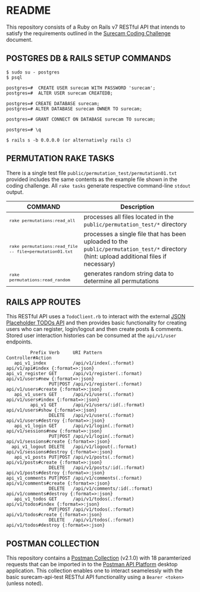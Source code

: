 # README

This repository consists of a Ruby on Rails v7 RESTful API that intends to satisfy the requirements outlined in the [Surecam Coding Challenge](https://github.com/surecam-01/surecam-api-test/blob/main/public/default/SureCam-Coding-test.pdf) document.

## POSTGRES DB & RAILS SETUP COMMANDS
```
$ sudo su - postgres
$ psql

postgres=#  CREATE USER surecam WITH PASSWORD 'surecam';
postgres=#  ALTER USER surecam CREATEDB;

postgres=# CREATE DATABASE surecam;
postgres=# ALTER DATABASE surecam OWNER TO surecam;

postgres=# GRANT CONNECT ON DATABASE surecam TO surecam;

postgres=# \q

$ rails s -b 0.0.0.0 (or alternatively rails c)
```

## PERMUTATION RAKE TASKS

There is a single test file `public/permutation_test/permutation01.txt` provided includes the same contents as the example file shown in the coding challenge. All `rake tasks` generate respective command-line `stdout` output.

| COMMAND  | Description |
| ------------- | ------------- |
|<sub>`rake permutations:read_all`</sub>| processes all files located in the `public/permutation_test/*` directory |
|<sub>`rake permutations:read_file -- file=permutation01.txt`</sub>| processes a single file that has been uploaded to the `public/permutation_test/*` directory (hint: upload additional files if necessary) |
|<sub>`rake permutations:read_random`</sub>| generates random string data to determine all permutations|

## RAILS APP ROUTES

This RESTful API uses a `TodoClient.rb` to interact with the external [JSON Placeholder TODOs API](https://jsonplaceholder.typicode.com/todos) and then provides basic functionality for creating users who can register, login/logout and then create posts & comments. Stored user interaction histories can be consumed at the `api/v1/user` endpoints.

```
         Prefix Verb     URI Pattern                    Controller#Action
   api_v1_index          /api/v1/index(.:format)        api/v1/api#index {:format=>:json}
api_v1_register GET      /api/v1/register(.:format)     api/v1/users#new {:format=>:json}
                PUT|POST /api/v1/register(.:format)     api/v1/users#create {:format=>:json}
   api_v1_users GET      /api/v1/users(.:format)        api/v1/users#index {:format=>:json}
         api_v1 GET      /api/v1/users/:id(.:format)    api/v1/users#show {:format=>:json}
                DELETE   /api/v1/users(.:format)        api/v1/users#destroy {:format=>:json}
   api_v1_login GET      /api/v1/login(.:format)        api/v1/sessions#new {:format=>:json}
                PUT|POST /api/v1/login(.:format)        api/v1/sessions#create {:format=>:json}
  api_v1_logout DELETE   /api/v1/logout(.:format)       api/v1/sessions#destroy {:format=>:json}
   api_v1_posts PUT|POST /api/v1/posts(.:format)        api/v1/posts#create {:format=>:json}
                DELETE   /api/v1/posts/:id(.:format)    api/v1/posts#destroy {:format=>:json}
api_v1_comments PUT|POST /api/v1/comments(.:format)     api/v1/comments#create {:format=>:json}
                DELETE   /api/v1/comments/:id(.:format) api/v1/comments#destroy {:format=>:json}
   api_v1_todos GET      /api/v1/todos(.:format)        api/v1/todos#index {:format=>:json}
                PUT|POST /api/v1/todos(.:format)        api/v1/todos#create {:format=>:json}
                DELETE   /api/v1/todos(.:format)        api/v1/todos#destroy {:format=>:json}
```

## POSTMAN COLLECTION

This repository contains a [Postman Collection](https://github.com/surecam-01/surecam-api-test/blob/main/public/default/SURECAM.postman_collection.json) (v2.1.0) with 18 paramterized requests that can be imported in to the [Postman API Platform](https://www.postman.com/downloads/) desktop application. This collection enables one to interact seamelessly with the basic surecam-api-test RESTful API functionality using a `Bearer <token>` (unless noted).
